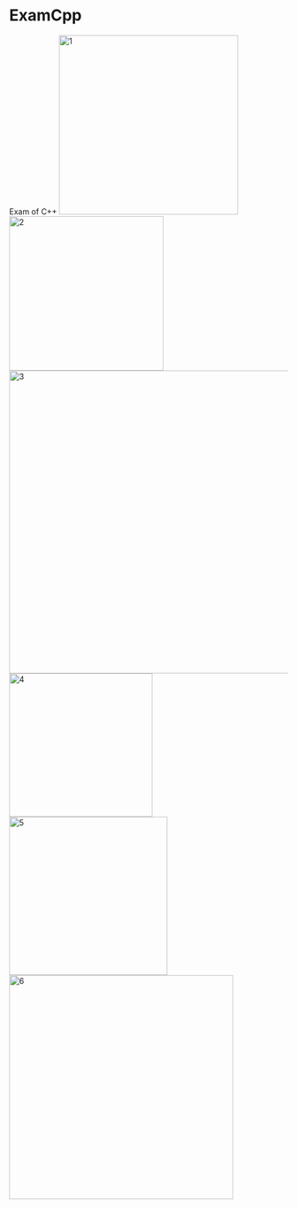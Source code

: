# ExamCpp
 Exam of C++
<img width="324" alt="1" src="https://github.com/shahmoksh22/ExamCpp/assets/87018576/1bb4ff8f-8ecd-459e-879f-25bd5b823b44">
<img width="279" alt="2" src="https://github.com/shahmoksh22/ExamCpp/assets/87018576/dac5e430-59cd-405c-9375-cf57b28985be">
<img width="547" alt="3" src="https://github.com/shahmoksh22/ExamCpp/assets/87018576/a9b76b2c-e269-4c95-866e-87e83d037989">
<img width="259" alt="4" src="https://github.com/shahmoksh22/ExamCpp/assets/87018576/abcbc198-10dd-495a-8053-3cddf3aff598">
<img width="286" alt="5" src="https://github.com/shahmoksh22/ExamCpp/assets/87018576/0da9108d-f76f-4a1b-bd85-9bbe94f6fdf8">
<img width="405" alt="6" src="https://github.com/shahmoksh22/ExamCpp/assets/87018576/fe6fe188-2f99-41c8-9d52-920b3df84150">
